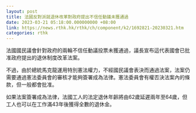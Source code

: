 ```yaml
---
layout: post
title: 法國反對派就退休改革對政府提出不信任動議未獲通過
date: 2023-03-21 05:18:00.000000000 +08:00
link: https://news.rthk.hk/rthk/ch/component/k2/1692821-20230321.htm
categories: rthk
---
```


法國國民議會針對政府的兩輪不信任動議投票未獲通過，議長宣布這代表國會已批准政府提出的退休制度改革法案。

不過，由於總統馬克龍運用特別憲法權力，不經國民議會表決而通過法案，法案仍需要通過憲法委員會的審核才能夠簽署成為法律。憲法委員會有權否決法案內的條款，但一般都會批准。

如果法案簽署成為法律，法國工人的法定退休年齡將由62歲延遲兩年至64歲，但工人也可以在工作滿43年後獲得全數的退休金。

